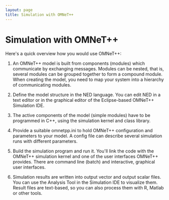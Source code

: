 ```yaml
---
layout: page
title: Simulation with OMNeT++
---
```

# Simulation with OMNeT++

Here's a quick overview how you would use OMNeT++:

1. An OMNeT++ model is built from components (modules) which communicate by exchanging messages. Modules can be nested, that is, several modules can be grouped together to form a compound module. When creating the model, you need to map your system into a hierarchy of communicating modules.

2. Define the model structure in the NED language. You can edit NED in a text editor or in the graphical editor of the Eclipse-based OMNeT++ Simulation IDE.

3. The active components of the model (simple modules) have to be programmed in C++, using the simulation kernel and class library.

4. Provide a suitable omnetpp.ini to hold OMNeT++ configuration and parameters to your model. A config file can describe several simulation runs with different parameters.

5. Build the simulation program and run it. You'll link the code with the OMNeT++ simulation kernel and one of the user interfaces OMNeT++ provides. There are command line (batch) and interactive, graphical user interfaces.

6. Simulation results are written into output vector and output scalar files. You can use the Analysis Tool in the Simulation IDE to visualize them. Result files are text-based, so you can also process them with R, Matlab or other tools.
